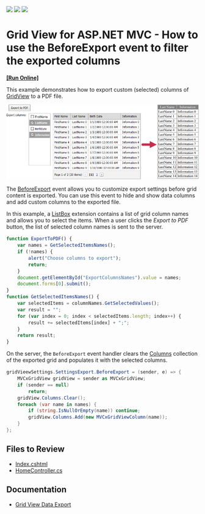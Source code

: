 <!-- default badges list -->
![](https://img.shields.io/endpoint?url=https://codecentral.devexpress.com/api/v1/VersionRange/172941046/20.2.11%2B)
[![](https://img.shields.io/badge/Open_in_DevExpress_Support_Center-FF7200?style=flat-square&logo=DevExpress&logoColor=white)](https://supportcenter.devexpress.com/ticket/details/E3352)
[![](https://img.shields.io/badge/📖_How_to_use_DevExpress_Examples-e9f6fc?style=flat-square)](https://docs.devexpress.com/GeneralInformation/403183)
<!-- default badges end -->
# Grid View for ASP.NET MVC - How to use the BeforeExport event to filter the exported columns
<!-- run online -->
**[[Run Online]](https://codecentral.devexpress.com/172941046/)**
<!-- run online end -->

This example demonstrates how to export custom (selected) columns of [GridView](https://docs.devexpress.com/AspNetMvc/8966/components/grid-view) to a PDF file.

![Export selected columns to PDF](preview.png)

The [BeforeExport](https://docs.devexpress.com/AspNetMvc/DevExpress.Web.Mvc.MVCxGridExportSettings.BeforeExport) event allows you to customize export settings before grid content is exported. You can use this event to hide and show data columns and add custom columns to the exported file.

In this example, a [ListBox](https://docs.devexpress.com/AspNetMvc/8990/components/data-editors-extensions/listbox) extension contains a list of grid column names and allows you to select the items. When a user clicks the _Export to PDF_ button, the list of selected column names is sent to the server.

```js
function ExportToPDF() {
    var names = GetSelectedItemsNames();
    if (!names) {
        alert("Choose columns to export");
        return;
    }
    document.getElementById("ExportColumnsNames").value = names;
    document.forms[0].submit();
}
function GetSelectedItemsNames() {
    var selectedItems = columnNames.GetSelectedValues();
    var result = "";
    for (var index = 0; index < selectedItems.length; index++) {
        result += selectedItems[index] + ";";
    }
    return result;
}
```
On the server, the `BeforeExport` event handler clears the [Columns](https://docs.devexpress.com/AspNet/DevExpress.Web.ASPxGridView.Columns) collection of the exported grid and populates it with the selected columns.

```csharp
gridVieewSettings.SettingsExport.BeforeExport = (sender, e) => {
    MVCxGridView gridView = sender as MVCxGridView;
    if (sender == null)
        return;
    gridView.Columns.Clear();
    foreach (var name in names) {
        if (string.IsNullOrEmpty(name)) continue;
        gridView.Columns.Add(new MVCxGridViewColumn(name));
    }
};
```

## Files to Review

- [Index.cshtml](./CS/E3352/Views/Home/Index.cshtml) 
- [HomeController.cs](./CS/E3352/Controllers/HomeController.cs) 

## Documentation 

- [Grid View Data Export](http://docs.devexpress.com/AspNetMvc/16205/components/grid-view/export)
